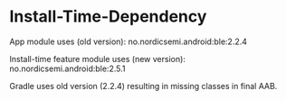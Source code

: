 # Install-Time-Dependency

App module uses (old version): no.nordicsemi.android:ble:2.2.4

Install-time feature module uses (new version): no.nordicsemi.android:ble:2.5.1

Gradle uses old version (2.2.4) resulting in missing classes in final AAB.
